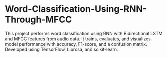 # Word-Classification-Using-RNN-Through-MFCC
This project performs word classification using RNN with Bidirectional LSTM and MFCC features from audio data. It trains, evaluates, and visualizes model performance with accuracy, F1-score, and a confusion matrix. Developed using TensorFlow, Librosa, and scikit-learn.
